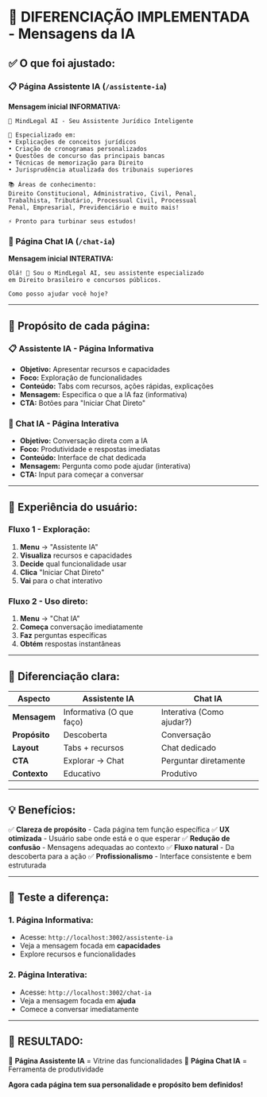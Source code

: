 # 🎯 **DIFERENCIAÇÃO IMPLEMENTADA** - Mensagens da IA

## ✅ **O que foi ajustado:**

### **📋 Página Assistente IA** (`/assistente-ia`)
**Mensagem inicial INFORMATIVA:**
```
👋 MindLegal AI - Seu Assistente Jurídico Inteligente

🎯 Especializado em:
• Explicações de conceitos jurídicos
• Criação de cronogramas personalizados
• Questões de concurso das principais bancas
• Técnicas de memorização para Direito
• Jurisprudência atualizada dos tribunais superiores

📚 Áreas de conhecimento:
Direito Constitucional, Administrativo, Civil, Penal, 
Trabalhista, Tributário, Processual Civil, Processual 
Penal, Empresarial, Previdenciário e muito mais!

⚡ Pronto para turbinar seus estudos!
```

### **💬 Página Chat IA** (`/chat-ia`)
**Mensagem inicial INTERATIVA:**
```
Olá! 👋 Sou o MindLegal AI, seu assistente especializado 
em Direito brasileiro e concursos públicos. 

Como posso ajudar você hoje?
```

---

## 🎯 **Propósito de cada página:**

### **📋 Assistente IA - Página Informativa**
- **Objetivo:** Apresentar recursos e capacidades
- **Foco:** Exploração de funcionalidades
- **Conteúdo:** Tabs com recursos, ações rápidas, explicações
- **Mensagem:** Especifica o que a IA faz (informativa)
- **CTA:** Botões para "Iniciar Chat Direto"

### **💬 Chat IA - Página Interativa**
- **Objetivo:** Conversação direta com a IA
- **Foco:** Produtividade e respostas imediatas
- **Conteúdo:** Interface de chat dedicada
- **Mensagem:** Pergunta como pode ajudar (interativa)
- **CTA:** Input para começar a conversar

---

## 🎨 **Experiência do usuário:**

### **Fluxo 1 - Exploração:**
1. **Menu** → "Assistente IA"
2. **Visualiza** recursos e capacidades
3. **Decide** qual funcionalidade usar
4. **Clica** "Iniciar Chat Direto"
5. **Vai** para o chat interativo

### **Fluxo 2 - Uso direto:**
1. **Menu** → "Chat IA"
2. **Começa** conversação imediatamente
3. **Faz** perguntas específicas
4. **Obtém** respostas instantâneas

---

## 🔄 **Diferenciação clara:**

| Aspecto | Assistente IA | Chat IA |
|---------|---------------|---------|
| **Mensagem** | Informativa (O que faço) | Interativa (Como ajudar?) |
| **Propósito** | Descoberta | Conversação |
| **Layout** | Tabs + recursos | Chat dedicado |
| **CTA** | Explorar → Chat | Perguntar diretamente |
| **Contexto** | Educativo | Produtivo |

---

## 💡 **Benefícios:**

✅ **Clareza de propósito** - Cada página tem função específica
✅ **UX otimizada** - Usuário sabe onde está e o que esperar
✅ **Redução de confusão** - Mensagens adequadas ao contexto
✅ **Fluxo natural** - Da descoberta para a ação
✅ **Profissionalismo** - Interface consistente e bem estruturada

---

## 🚀 **Teste a diferença:**

### **1. Página Informativa:**
- Acesse: `http://localhost:3002/assistente-ia`
- Veja a mensagem focada em **capacidades**
- Explore recursos e funcionalidades

### **2. Página Interativa:**
- Acesse: `http://localhost:3002/chat-ia`
- Veja a mensagem focada em **ajuda**
- Comece a conversar imediatamente

---

## 🎯 **RESULTADO:**

🎯 **Página Assistente IA** = Vitrine das funcionalidades
💬 **Página Chat IA** = Ferramenta de produtividade

**Agora cada página tem sua personalidade e propósito bem definidos!**
